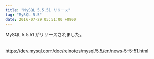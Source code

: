 ```yaml
---
title: "MySQL 5.5.51 リリース"
tag: "MySQL 5.5"
date: 2016-07-29 05:51:00 +0900
---
```


MySQL 5.5.51 がリリースされました。<br>
<br>
<br>
https://dev.mysql.com/doc/relnotes/mysql/5.5/en/news-5-5-51.html<br>
<br>
